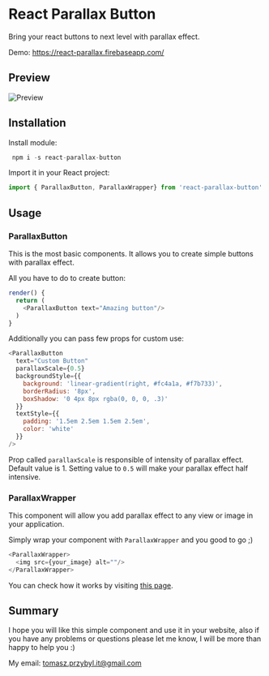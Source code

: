 ﻿# React Parallax Button

Bring your react buttons to next level with parallax effect.

Demo: https://react-parallax.firebaseapp.com/

## Preview
![Preview](https://raw.githubusercontent.com/venits/react-parallax-button/master/demo.gif)

## Installation

Install module:

```js
 npm i -s react-parallax-button
```
Import it in your React project:
```js
import { ParallaxButton, ParallaxWrapper} from 'react-parallax-button'
```

## Usage

### ParallaxButton

This is the most basic components. It allows you to create simple buttons with parallax effect.

All you have to do to create button:
```js
render() {
  return (
    <ParallaxButton text="Amazing button"/>
  )
}
```

Additionally you can pass few props for custom use:
```js
<ParallaxButton  
  text="Custom Button"  
  parallaxScale={0.5}  
  backgroundStyle={{  
    background: 'linear-gradient(right, #fc4a1a, #f7b733)',  
    borderRadius: '8px',  
    boxShadow: '0 4px 8px rgba(0, 0, 0, .3)'  
  }}  
  textStyle={{  
    padding: '1.5em 2.5em 1.5em 2.5em',  
    color: 'white'  
  }}  
/>
```

Prop called `parallaxScale` is responsible of intensity of parallax effect. Default value is 1.
Setting value to `0.5` will make your parallax effect half intensive.

### ParallaxWrapper

This component will allow you add parallax effect to any view or image in your application.

Simply wrap your component with `ParallaxWrapper` and you good to go ;)

```js
<ParallaxWrapper>  
  <img src={your_image} alt=""/>  
</ParallaxWrapper>
```

You can check how it works by visiting [this page](https://react-parallax.firebaseapp.com/).

## Summary

I hope you will like this simple component and use it in your website, also if you have any problems or questions please let me know, I will be more than happy to help you :)

My email:  [tomasz.przybyl.it@gmail.com](mailto:tomasz.przybyl.it@gmail.com)



